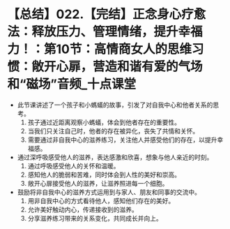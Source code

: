 # 【总结】022.【完结】正念身心疗愈法：释放压力、管理情绪，提升幸福力！：第10节：高情商女人的思维习惯：敞开心扉，营造和谐有爱的气场和“磁场”音频_十点课堂

-   此节课讲述了一个孩子和小螞蟻的故事，引发了对自我中心和他者关系的思考。
    1.  孩子通过近距离观察小螞蟻，体会到他者存在的重要性。
    2.  当我们只关注自己时，他者的存在被异化，丧失了共情和关怀。
    3.  需要通过非自我中心的滋养练习，关注他人并感受他们的存在，以提升幸福感。
-   通过深呼吸感受他人的滋养，表达感激和欣喜，想象与他人亲近的时刻。
    1.  通过呼吸感受他人的关怀和温暖。
    2.  感知他人的脆弱和苦难，同时体会到人性的美好和崇高。
    3.  敞开心扉接受他人的滋养，让滋养照进每一个细胞。
-   鼓励将非自我中心的滋养方式运用到与家人、朋友和同事的交流中。
    1.  用非自我中心的方式看待他人，感知他们存在的美好。
    2.  允许美好触动内心，传递接收到的滋养。
    3.  分享滋养练习带来的关系变化，共同成长并向上。